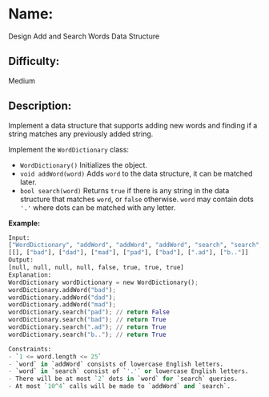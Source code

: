 # Name: 
Design Add and Search Words Data Structure

## Difficulty: 
Medium

## Description: 
Implement a data structure that supports adding new words and finding if a string matches any previously added string.

Implement the `WordDictionary` class:

- `WordDictionary()` Initializes the object.
- `void addWord(word)` Adds `word` to the data structure, it can be matched later.
- `bool search(word)` Returns `true` if there is any string in the data structure that matches `word`, or `false` otherwise. `word` may contain dots `'.'` where dots can be matched with any letter.

**Example:**

```py
Input:
["WordDictionary", "addWord", "addWord", "addWord", "search", "search", "search", "search"]
[[], ["bad"], ["dad"], ["mad"], ["pad"], ["bad"], [".ad"], ["b.."]]
Output:
[null, null, null, null, false, true, true, true]
Explanation:
WordDictionary wordDictionary = new WordDictionary();
wordDictionary.addWord("bad");
wordDictionary.addWord("dad");
wordDictionary.addWord("mad");
wordDictionary.search("pad"); // return False
wordDictionary.search("bad"); // return True
wordDictionary.search(".ad"); // return True
wordDictionary.search("b.."); // return True

Constraints:
- `1 <= word.length <= 25`
- `word` in `addWord` consists of lowercase English letters.
- `word` in `search` consist of `'.'` or lowercase English letters.
- There will be at most `2` dots in `word` for `search` queries.
- At most `10^4` calls will be made to `addWord` and `search`.
```